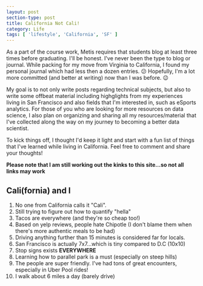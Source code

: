 ```yaml
---
layout: post
section-type: post
title: California Not Cali!
category: Life
tags: [ 'lifestyle', 'California', 'SF' ]
---
```


As a part of the course work, Metis requires that students blog at least three times before graduating. I'll be honest. I've never been the type to blog or journal. While packing for my move from Virginia to California, I found my personal journal which had less then a dozen entries. :confused: Hopefully, I'm a lot more committed (and better at writing) now than I was before. :wink:

My goal is to not only write posts regarding technical subjects, but also to write some offbeat material including highglights from my experiences living in San Francisco and also fields that I'm interested in, such as eSports analytics. For those of you who are looking for more resources on data science, I also plan on organizing and sharing all my resources/material that I've collected along the way on my journey to becoming a better data scientist.

To kick things off, I thought I'd keep it light and start with a fun list of things that I've learned while living in California. Feel free to comment and share your thoughts!

**Please note that I am still working out the kinks to this site...so not all links may work**

## Cali(fornia) and I
1. No one from California calls it "Cali".
2. Still trying to figure out how to quantify "hella"
3. Tacos are everywhere (and they're so cheap too!)
4. Based on yelp reviews, people hate Chipotle (I don't blame them when there's more authentic meals to be had)
5. Driving anything further than 15 minutes is considered far for locals.
6. San Francisco is actually 7x7...which is tiny compared to D.C (10x10)
7. Stop signs exists **EVERYWHERE**
8. Learning how to parallel park is a must (especially on steep hills)
9. The people are super friendly. I've had tons of great encounters, especially in Uber Pool rides!
10. I walk about 6 miles a day (barely drive)
